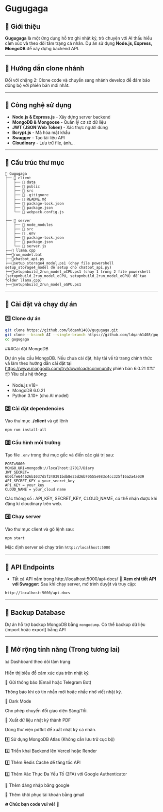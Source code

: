 # Gugugaga

## 📌 Giới thiệu
**Gugugaga** là một ứng dụng hỗ trợ ghi nhật ký, trò chuyện với AI thấu hiểu cảm xúc và theo dõi tâm trạng cá nhân. Dự án sử dụng **Node.js, Express, MongoDB** để xây dựng backend API.

---

## 📌 Hướng dẫn clone nhánh
Đối với chặng 2: Clone code và chuyển sang nhánh develop để đảm bảo đồng bộ với phiên bản mới nhất.

---

## 🚀 Công nghệ sử dụng
- **Node.js & Express.js** - Xây dựng server backend
- **MongoDB & Mongoose** - Quản lý cơ sở dữ liệu
- **JWT (JSON Web Token)** - Xác thực người dùng
- **Bcrypt.js** - Mã hóa mật khẩu
- **Swagger** - Tạo tài liệu API
- **Cloudinary** - Lưu trữ file, ảnh...

---

## 📂 Cấu trúc thư mục
```
📁 Gugugaga
├── 📁 client
│   ├── 📁 data
│   ├── 📁 public
│   ├── 📁 src
│   ├── 📄 .gitignore
│   ├── 📄 README.md
│   ├── 📄 package-lock.json
│   ├── 📄 package.json
│   └── 📄 webpack.config.js
│
├── 📁 server
│   ├── 📁 node_modules
│   ├── 📁 src
│   ├── 📄 .env
│   ├── 📄 package-lock.json
│   ├── 📄 package.json
│   └── 📄 server.js
├──📁 llama.cpp
├──📄run_model.bat
├──📄chatbot_api.py
├──📄setup_storage4_model.ps1 (chạy file powershell setup_storage4_model để setup cho chatbot_api.py)
├──📄setupnbuild_2run_model_oCPU.ps1 (chạy 1 trong 2 file powershell (setupnbuild_2run_model_oCPU, setupnbuild_2run_model_oGPU) để tạo folder llama.cpp)
├──📄setupnbuild_2run_model_oGPU.ps1
```

---

## 🔧 Cài đặt và chạy dự án
### 1️⃣ **Clone dự án**
```sh
git clone https://github.com/ldqanh1408/gugugaga.git
git clone --branch AI --single-branch https://github.com/ldqanh1408/gugugaga.git
cd gugugaga
```
###Cài đặt MongoDB

Dự án yêu cầu MongoDB. Nếu chưa cài đặt, hãy tải về từ trang chính thức và làm theo hướng dẫn cài đặt tại https://www.mongodb.com/try/download/community
phiên bản 6.0.21
###📦 Yêu cầu hệ thống:
- Node.js v18+
- MongoDB 6.0.21
- Python 3.10+ (cho AI model)

### 2️⃣ **Cài đặt dependencies**
Vào thư mục **./client** và gõ lệnh
```sh
npm run install-all
```

### 3️⃣ **Cấu hình môi trường**
Tạo file `.env` trong thư mục gốc và điền các giá trị sau:
```env
PORT=5000
MONGO_URI=mongodb://localhost:27017/Diary
JWT_SECRET= 6b01fe644626b1037d5f240391bdb8e25d26b70555e983c4cc325f16a2a4a039
API_SECRET_KEY = your_secret_key
API_KEY = your_key
CLOUD_NAME = your_cloud name
```
Các thông số : API_KEY, SECRET_KEY, CLOUD_NAME, có thể nhận được khi đăng kí cloudinary trên web.
### 4️⃣ **Chạy server**
Vào thư mục client và gõ lệnh sau:
```sh
npm start
```
Mặc định server sẽ chạy trên `http://localhost:5000`

---

## 📌 API Endpoints
- Tất cả API nằm trong http://localhost:5000/api-docs/
📌 **Xem chi tiết API với Swagger:**
Sau khi chạy server, mở trình duyệt và truy cập:
```sh
http://localhost:5000/api-docs
```

---

## 🔄 Backup Database
Dự án hỗ trợ backup MongoDB bằng `mongodump`. 
Có thể backup dữ liệu (import hoặc export) bằng API

---


## 📌 Mở rộng tính năng (Trong tương lai)
📊 Dashboard theo dõi tâm trạng

Hiển thị biểu đồ cảm xúc dựa trên nhật ký.

🔔 Gửi thông báo (Email hoặc Telegram Bot)

Thông báo khi có tin nhắn mới hoặc nhắc nhở viết nhật ký.

🎨 Dark Mode

Cho phép chuyển đổi giao diện Sáng/Tối.

📜 Xuất dữ liệu nhật ký thành PDF

Dùng thư viện pdfkit để xuất nhật ký cá nhân.


1️⃣ Sử dụng MongoDB Atlas (Không cần lưu trữ cục bộ)

2️⃣ Triển khai Backend lên Vercel hoặc Render

3️⃣ Thêm Redis Cache để tăng tốc API

5️⃣ Thêm Xác Thực Đa Yếu Tố (2FA) với Google Authenticator

🔧 Thêm đăng nhập bằng google

🔧 Thêm khôi phục tài khoản bằng gmail 

**🔥 Chúc bạn code vui vẻ!** 🚀

